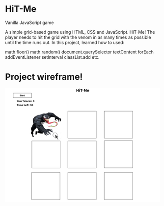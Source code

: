 # HiT-Me


Vanilla JavaScript game

A simple grid-based game using HTML, CSS and JavaScript. HiT-Me! The player needs to hit the grid with the venom in as many times as possible until the time runs out. In this project, learned how to used:

math.floor()
math.random()
document.querySelector
textContent
forEach
addEventListener
setInterval
classList.add
etc.

# Project wireframe!

![Project Wireframe](/Projectwireframe.jpg)

